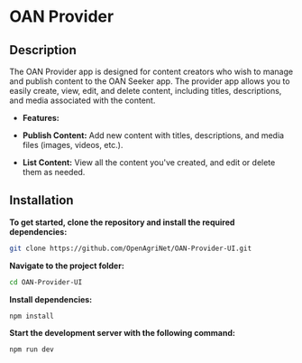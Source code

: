 # OAN Provider

## **Description**

The OAN Provider app is designed for content creators who wish to manage and publish content to the OAN Seeker app. The provider app allows you to easily create, view, edit, and delete content, including titles, descriptions, and media associated with the content. 

- **Features:**  

- **Publish Content:** Add new content with titles, descriptions, and media files (images, videos, etc.).
- **List Content:** View all the content you've created, and edit or delete them as needed.

## **Installation**

**To get started, clone the repository and install the required dependencies:**

```bash
git clone https://github.com/OpenAgriNet/OAN-Provider-UI.git
```

**Navigate to the project folder:**

```bash
cd OAN-Provider-UI
```

**Install dependencies:**

```bash
npm install
```

**Start the development server with the following command:**

```bash
npm run dev
```
